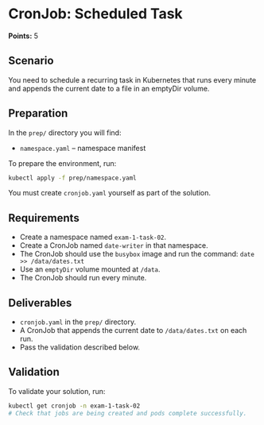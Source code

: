 # CronJob: Scheduled Task

**Points:** 5

## Scenario
You need to schedule a recurring task in Kubernetes that runs every minute and appends the current date to a file in an emptyDir volume.

## Preparation
In the `prep/` directory you will find:
- `namespace.yaml` – namespace manifest

To prepare the environment, run:
```sh
kubectl apply -f prep/namespace.yaml
```

You must create `cronjob.yaml` yourself as part of the solution.

## Requirements
- Create a namespace named `exam-1-task-02`.
- Create a CronJob named `date-writer` in that namespace.
- The CronJob should use the `busybox` image and run the command: `date >> /data/dates.txt`
- Use an `emptyDir` volume mounted at `/data`.
- The CronJob should run every minute.

## Deliverables
- `cronjob.yaml` in the `prep/` directory.
- A CronJob that appends the current date to `/data/dates.txt` on each run.
- Pass the validation described below.

## Validation
To validate your solution, run:
```sh
kubectl get cronjob -n exam-1-task-02
# Check that jobs are being created and pods complete successfully.
```